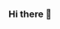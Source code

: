 ### Hi there 👋

<!--
**ilsamaritano/ilsamaritano** is a ✨ _special_ ✨ repository because its `README.md` (this file) appears on your GitHub profile.

Here are some ideas to get you started:

- 🔭 I’m currently working on a secret project 🤫
- 🌱 I’m currently learning Digital Humanities at University of Pisa
- 👯 I’m looking to collaborate on ...
- 🤔 I’m looking for help with ...
- 💬 Ask me about ...
- 📫 How to reach me: my LinkedIn profile: https://www.linkedin.com/in/vincenzo-sammartino-0339191a1/
- 😄 Pronouns: ...
- ⚡ Fun fact: ...
-->
